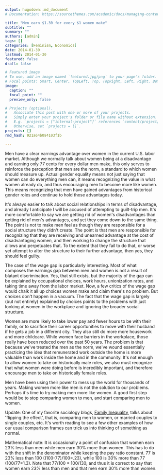 ```yaml
---
output: hugodown::md_document
# Documentation: https://sourcethemes.com/academic/docs/managing-content/

title: "Men earn $1.30 for every $1 women make"
subtitle: ""
summary: ""
authors: [admin]
tags: []
categories: [Feminism, Economics]
date: 2014-01-30
lastmod: 2014-01-30
featured: false
draft: false

# Featured image
# To use, add an image named `featured.jpg/png` to your page's folder.
# Focal points: Smart, Center, TopLeft, Top, TopRight, Left, Right, BottomLeft, Bottom, BottomRight.
image:
  caption: ""
  focal_point: ""
  preview_only: false

# Projects (optional).
#   Associate this post with one or more of your projects.
#   Simply enter your project's folder or file name without extension.
#   E.g. `projects = ["internal-project"]` references `content/project/deep-learning/index.md`.
#   Otherwise, set `projects = []`.
projects: []
rmd_hash: 921a64b084103f1b

---
```


Men have a clear earnings advantage over women in the current U.S. labor market. Although we normally talk about women being at a disadvantage and earning only 77 cents for every dollar men make, this only serves to reinforce the perception that men are the norm, a standard to which women should measure up. Actual gender equality means not just saying that women can do everything men can, it means recognizing the value in what women already do, and thus encouraging men to become more like women. This means recognizing that men have gained advantages from historical gender roles and continue to hold those advantages today.

It's always easier to talk about social relationships in terms of disadvantage, and already I anticipate I will be accused of attempting to guilt-trip men. It's more comfortable to say we are getting rid of women's disadvantages than getting rid of men's advantages, and yet they come down to the same thing. The point is not to make men feel as though they are responsible for a social structure they didn't create. The point is that men are responsible for recognizing that they are receiving and unearned advantage at the cost of disadvantaging women, and then working to change the structure that allows and perpetuates that. To the extent that they fail to do that, or worse yet attempt to alter the structure to their further advantage, then yes, they should feel guilty.

The case of the wage gap is particularly interesting. Most of what composes the earnings gap between men and women is not a result of blatant discrimination. Yes, that still exists, but the majority of the gap can be explained by occupational choices, work hours, unionization rates, and taking time away from the labor market. Now, a few critics of the wage gap would chalk it all up choices women make and claim there's no problem. But choices don't happen in a vacuum. The fact that the wage gap is largely (but not entirely) explained by choices points to the problems with just looking at women in the workplace and ignoring the broader social structure.

Women are more likely to take lower pay and fewer hours to be with their family, or to sacrifice their career opportunities to move with their husband if he gets a job in a different city. They also still do more more housework and more childcare. While women face barriers in the workplace, those really have been reduced over the past 50 years. The problem is that because we've treated the men as the norm, we've wound essentially practicing the idea that remunerated work outside the home is more valuable than work inside the home and in the community. It's not enough to allow women to take on historically male roles, we also must recognize that what women were doing before is incredibly important, and therefore encourage men to take on historically female roles.

Men have been using their power to mess up the world for thousands of years. Making women more like men is not the solution to our problems. Perhaps it's time to try making men more like women. A good first step would be to stop comparing women to men, and start comparing men to women.

Update: One of my favorite sociology blogs, [Family Inequality](https://familyinequality.wordpress.com/2014/01/30/flip-that-effect-gender-gap-returns-to-education-marriage-premium/), talks about 'flipping the effect', that is, comparing men to women, or married couples to single couples, etc. It's worth reading to see a few other examples of how our usual comparison frames can trick us into thinking of something as normal.

Mathematical note: It is occasionally a point of confusion that women earn 23% less than men while men earn 30% more than women. This has to do with the shift in the denominator while keeping the pay ratio constant. 77 is 23% less than 100 ((100-77)/100=.23), while 100 is 30% more than 77 (100/77=1.3). Note that 77/100 = 100/130, and thus it is correct to say that women earn 23% less than men and that men earn 30% more than women.


